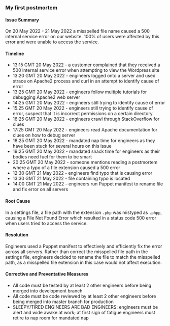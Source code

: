 ### My first postmortem
#### Issue Summary
On 20 May 2022 - 21 May 2022 a misspelled file name caused a 500 internal service error on our website. 100% of users were affected by this error and were unable to access the service.
#### Timeline
* 13:15 GMT 20 May 2022 - a customer complained that they received a 500 internal service error when attempting to view the Wordpress site 
* 13:20 GMT 20 May 2022 - engineers logged onto a server and used strace on Apache2 process and curl in an attempt to identify cause of error 
* 13:25 GMT 20 May 2022 - engineers follow multiple tutorials for debugging Apache2 web server 
* 14:25 GMT 20 May 2022 - engineers still trying to identify cause of error
* 15.25 GMT 20 May 2022 - engineers still trying to identify cause of error, suspect that it is incorrect permissions on a certain directory 
* 16:25 GMT 20 May 2022 - engineers crawl through StackOverflow for clues 
* 17:25 GMT 20 May 2022 - engineers read Apache documentation for clues on how to debug server 
* 18:25 GMT 20 May 2022 - mandated nap time for engineers as they have been stuck for several hours on this issue 
* 19:25 GMT 20 May 2022 - mandated snack time for engineers as their bodies need fuel for them to be smart 
* 20:25 GMT 20 May 2022 - someone mentions reading a postmortem where a typo of a file extension caused a 500 error 
* 12:30 GMT 21 May 2022 - engineers find typo that is causing error 
* 13:30 GMT 21 May 2022 - file containing typo is located 
* 14:00 GMT 21 May 2022 - engineers run Puppet manifest to rename file and fix error on all servers
#### Root Cause
In a settings file, a file path with the extension `.php` was mistyped as `.phpp`, causing a File Not Found Error which resulted in a status code 500 error when users tried to access the service.
#### Resolution
Engineers used a Puppet manifest to effectively and efficiently fix the error across all servers. Rather than correct the misspelled file path in the settings file, engineers decided to rename the file to match the misspelled path, as a misspelled file extension in this case would not affect execution.
#### Corrective and Preventative Measures
* All code must be tested by at least 2 other engineers before being merged into development branch
* All code must be code reviewed by at least 2 other engineers before being merged into master branch for production
* SLEEPY/TIRED ENGINEERS ARE BAD ENGINEERS: engineers must be alert and wide awake at work; at first sign of fatigue engineers must retire to nap room for mandated nap
